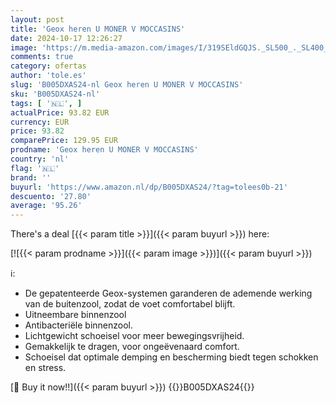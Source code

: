 ```yaml
---
layout: post
title: 'Geox heren U MONER V MOCCASINS'
date: 2024-10-17 12:26:27
image: 'https://m.media-amazon.com/images/I/319SEldGQJS._SL500_._SL400_.jpg'
comments: true
category: ofertas
author: 'tole.es'
slug: 'B005DXAS24-nl Geox heren U MONER V MOCCASINS'
sku: 'B005DXAS24-nl'
tags: [ '🇳🇱', ]
actualPrice: 93.82 EUR
currency: EUR
price: 93.82
comparePrice: 129.95 EUR
prodname: 'Geox heren U MONER V MOCCASINS'
country: 'nl'
flag: '🇳🇱'
brand: ''
buyurl: 'https://www.amazon.nl/dp/B005DXAS24/?tag=tolees0b-21'
descuento: '27.80'
average: '95.26'
---
```


There's a deal [{{< param title >}}]({{< param buyurl >}})  here:

[![{{< param prodname >}}]({{< param image >}})]({{< param buyurl >}})

ℹ️:

- De gepatenteerde Geox-systemen garanderen de ademende werking van de buitenzool, zodat de voet comfortabel blijft.
- Uitneembare binnenzool
- Antibacteriële binnenzool.
- Lichtgewicht schoeisel voor meer bewegingsvrijheid.
- Gemakkelijk te dragen, voor ongeëvenaard comfort.
- Schoeisel dat optimale demping en bescherming biedt tegen schokken en stress.

[🛒 Buy it now!!]({{< param buyurl >}})
{{<world>}}B005DXAS24{{</world>}}

